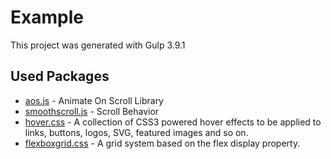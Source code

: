 # Example

This project was generated with Gulp 3.9.1

## Used Packages

* [aos.js](http://michalsnik.github.io/aos/) - Animate On Scroll Library
* [smoothscroll.js](http://iamdustan.com/smoothscroll/) - Scroll Behavior
* [hover.css](http://ianlunn.github.io/Hover/) - A collection of CSS3 powered hover effects to be applied to links, buttons, logos, SVG, featured images and so on.
* [flexboxgrid.css](http://flexboxgrid.com/) - A grid system based on the flex display property.

